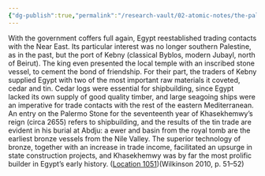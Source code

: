 ```yaml
---
{"dg-publish":true,"permalink":"/research-vault/02-atomic-notes/the-palermo-stone-references-byblos-cedar-used-for-shipbuilding-in-the-2nd-dynasty/"}
---
```


With the government coffers full again, Egypt reestablished trading contacts with the Near East. Its particular interest was no longer southern Palestine, as in the past, but the port of Kebny (classical Byblos, modern Jubayl, north of Beirut). The king even presented the local temple with an inscribed stone vessel, to cement the bond of friendship. For their part, the traders of Kebny supplied Egypt with two of the most important raw materials it coveted, cedar and tin. Cedar logs were essential for shipbuilding, since Egypt lacked its own supply of good quality timber, and large seagoing ships were an imperative for trade contacts with the rest of the eastern Mediterranean. An entry on the Palermo Stone for the seventeenth year of Khasekhemwy’s reign (circa 2655) refers to shipbuilding, and the results of the tin trade are evident in his burial at Abdju: a ewer and basin from the royal tomb are the earliest bronze vessels from the Nile Valley. The superior technology of bronze, together with an increase in trade income, facilitated an upsurge in state construction projects, and Khasekhemwy was by far the most prolific builder in Egypt’s early history. ([Location 1051](https://readwise.io/to_kindle?action=open&asin=B004FGMZAI&location=1051))(Wilkinson 2010, p. 51–52)